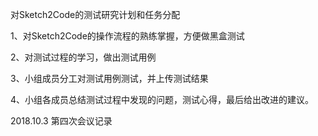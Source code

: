 对Sketch2Code的测试研究计划和任务分配

1、对Sketch2Code的操作流程的熟练掌握，方便做黑盒测试

2、对测试过程的学习，做出测试用例

3、小组成员分工对测试用例测试，并上传测试结果

4、小组各成员总结测试过程中发现的问题，测试心得，最后给出改进的建议。

2018.10.3 第四次会议记录